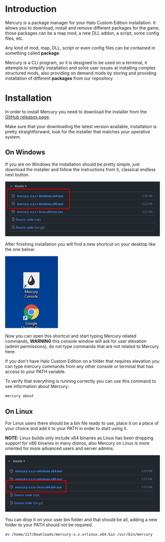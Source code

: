 # Introduction

Mercury is a package manager for your Halo Custom Edition installation. It allows you to
download, install and remove different packages for the game, those packages can be a map mod, a new DLL addon, a script, some config files, etc.

Any kind of mod, map, DLL, script or even config files can be contained in something called **package**.

Mercury is a CLI program, so it is designed to be used on a terminal, it attempts to simplify installation and solve user issues at installing complex structured mods, also providing on demand mods by storing and providing installation of different **packages** from our repository.

# Installation

In order to install Mercury you need to download the installer from the [GitHub releases page](https://github.com/Sledmine/Mercury/releases/).

Make sure that your downloading the latest version available, installation is pretty straightforward, look for the installer that matches your operative system.

## On Windows

If you are on Windows the installation should be pretty simple, just download the installer and follow the instructions from it, classical endless next button.

![release-download](img/release-download-windows.png)

After finishing installation you will find a new shortcut on your desktop like the one below:

![release-download](img/shortcut.png)


Now you can open this shortcut and start typing Mercury related commands, **WARNING** this console window will ask for user elevation (admin permissions), do not type commands that are not related to Mercury here.

If you don't have Halo Custom Edition on a folder that requires elevation you can type mercury commands from any other console or terminal that has access to your PATH variable.

To verify that everything is running correctly you can use this command to see information about Mercury:

```cmd
mercury about
```

## On Linux

For Linux users there should be a bin file ready to use, place it on a place of your choice and add it to your PATH in order to start using it.

**NOTE:** Linux builds only include x64 binaries as Linux has been dropping support for x86 binaries in many distros, also Mercury on Linux is more oriented for more advanced users and server admins.

![release-download](img/release-downloads-linux.png)

You can drop it on your user bin folder and that should be all, adding a new folder to your PATH should not be required.
```bash
mv /home/117/Downloads/mercury-x.x.x+linux.x64.bin /usr/bin/mercury
```